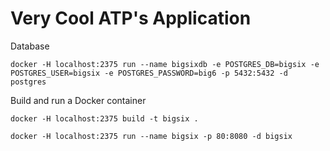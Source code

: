 
# Very Cool ATP's Application

Database
```
docker -H localhost:2375 run --name bigsixdb -e POSTGRES_DB=bigsix -e POSTGRES_USER=bigsix -e POSTGRES_PASSWORD=big6 -p 5432:5432 -d postgres
```


Build and run a Docker container
```
docker -H localhost:2375 build -t bigsix .

docker -H localhost:2375 run --name bigsix -p 80:8080 -d bigsix
```